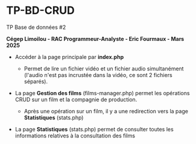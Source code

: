 # TP-BD-CRUD

TP Base de données #2

**Cégep Limoilou - RAC Programmeur-Analyste - Eric Fourmaux - Mars 2025**

- Accéder à la page principale par **index.php**
    - Permet de lire un fichier vidéo et un fichier audio simultanément (l'audio n'est pas incrustée dans la vidéo, ce sont 2 fichiers séparés).

- La page **Gestion des films** (films-manager.php) permet les opérations CRUD sur un film et la compagnie de production.
    - Après une opération sur un film, il y a une redirection vers la page **Statistiques** (stats.php)

- La page **Statistiques** (stats.php) permet de consulter toutes les informations relatives à la consultation des films